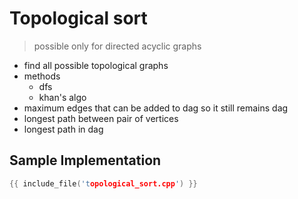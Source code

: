 # Topological sort

> possible only for directed acyclic graphs

- find all possible topological graphs
- methods
    - dfs
    - khan's algo
- maximum edges that can be added to dag so it still remains dag
- longest path between pair of vertices
- longest path in dag

## Sample Implementation

```cpp
{{ include_file('topological_sort.cpp') }}
```
